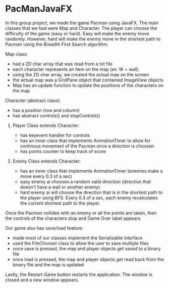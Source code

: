 # PacManJavaFX
In this group project, we made the game Pacman using JavaFX.
The main classes that we had were Map and Character.
The player can choose the difficulty of the game (easy or hard). Easy will make the enemy move randomly. However, hard will make the enemy move in the shortest path to Pacman using the Breadth First Search algorithm. 

Map class:
  - had a 2D char array that was read from a txt file
  - each character represents an item on the map (ex: W = wall)
  - using the 2D char array, we created the actual map on the screen
  - the actual map was a GridPane object that contained ImageView objects
  - Map has an update function to update the positions of the characters on the map

Character (abstract class):
  - has a position (row and column) 
  - has abstract controls() and stopControls()
  
  1. Player Class extends Character:
      - has keyevent handler for controls
      - has an inner class that implements AnimationTimer to allow for continous movement of the Pacman once a direction is choosen
      - has points counter to keep track of score
  
  2. Enemy Class extends Character:
      - has an inner class that implements AnimationTimer (enemies make a move every 0.3 of a sec)
      - easy enemy ai chooses a random valid direction (direction that doesn't have a wall or another enemy)
      - hard enemy ai will choose the direction that is in the shortest path to the player using BFS. Every 0.3 of a sec, each enemy      recalculates the current shortest path to the player.

Once the Pacman collides with an enemy or all the points are taken, then the controls of the characters stop and Game Over label appears.

Our game also has save/load feature:
  - made most of our classes implement the Serializable interface
  - used the FileChooser class to allow the user to save multiple files
  - once save is pressed, the map and player objects get saved to a binary file
  - once load is pressed, the map and player objects get read back from the binary file and the map is updated
  
Lastly, the Restart Game button restarts the application. The window is closed and a new window appears. 
